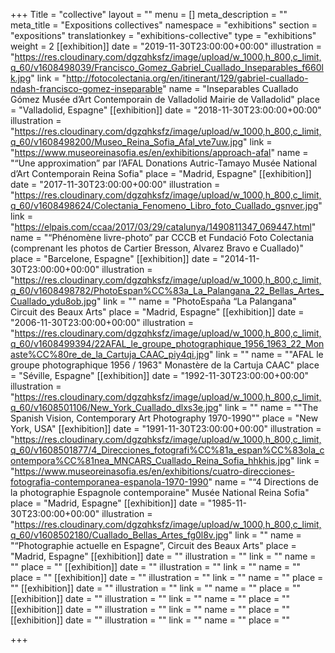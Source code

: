 +++
Title = "collective"
layout = ""
menu = []
meta_description = ""
meta_title = "Expositions collectives"
namespace = "exhibitions"
section = "expositions"
translationkey = "exhibitions-collective"
type = "exhibitions"
weight = 2
[[exhibition]]
date = "2019-11-30T23:00:00+00:00"
illustration = "https://res.cloudinary.com/dgzqhksfz/image/upload/w_1000,h_800,c_limit,q_60/v1608498039/Francisco_Gomez_Gabriel_Cuallado_Inseparables_f660lk.jpg"
link = "http://fotocolectania.org/en/itinerant/129/gabriel-cuallado-ndash-francisco-gomez-inseparable"
name = "Inseparables Cuallado Gómez Musée d’Art Contemporain de Valladolid Mairie de Valladolid"
place = "Valladolid, Espagne"
[[exhibition]]
date = "2018-11-30T23:00:00+00:00"
illustration = "https://res.cloudinary.com/dgzqhksfz/image/upload/w_1000,h_800,c_limit,q_60/v1608498200/Museo_Reina_Sofia_Afal_vte7uw.jpg"
link = "https://www.museoreinasofia.es/en/exhibitions/approach-afal"
name = "“Une approximation” par l’AFAL Donations Autric-Tamayo Musée National d’Art Contemporain Reina Sofia"
place = "Madrid, Espagne"
[[exhibition]]
date = "2017-11-30T23:00:00+00:00"
illustration = "https://res.cloudinary.com/dgzqhksfz/image/upload/w_1000,h_800,c_limit,q_60/v1608498624/Colectania_Fenomeno_Libro_foto_Cuallado_gsnver.jpg"
link = "https://elpais.com/ccaa/2017/03/29/catalunya/1490811347_069447.html"
name = "“Phénomène livre-photo” par CCCB et Fundació Foto Colectania (comprenant les photos de Cartier Bresson, Alvarez Bravo e Cuallado)"
place = "Barcelone, Espagne"
[[exhibition]]
date = "2014-11-30T23:00:00+00:00"
illustration = "https://res.cloudinary.com/dgzqhksfz/image/upload/w_1000,h_800,c_limit,q_60/v1608498782/PhotoEspan%CC%83a_La_Palangana_22_Bellas_Artes_Cuallado_ydu8ob.jpg"
link = ""
name = "PhotoEspaña “La Palangana\" Circuit des Beaux Arts"
place = "Madrid, Espagne"
[[exhibition]]
date = "2006-11-30T23:00:00+00:00"
illustration = "https://res.cloudinary.com/dgzqhksfz/image/upload/w_1000,h_800,c_limit,q_60/v1608499394/22AFAL_le_groupe_photographique_1956_1963_22_Monaste%CC%80re_de_la_Cartuja_CAAC_piy4qi.jpg"
link = ""
name = "\"AFAL le groupe photographique 1956 / 1963\" Monastère de la Cartuja CAAC"
place = "Séville, Espagne"
[[exhibition]]
date = "1992-11-30T23:00:00+00:00"
illustration = "https://res.cloudinary.com/dgzqhksfz/image/upload/w_1000,h_800,c_limit,q_60/v1608501106/New_York_Cuallado_dlxs3e.jpg"
link = ""
name = "\"The Spanish Vision, Contemporary Art Photography 1970-1990\""
place = "New York, USA"
[[exhibition]]
date = "1991-11-30T23:00:00+00:00"
illustration = "https://res.cloudinary.com/dgzqhksfz/image/upload/w_1000,h_800,c_limit,q_60/v1608501877/4_Direcciones_fotografi%CC%81a_espan%CC%83ola_contempora%CC%81nea_MNCARS_Cuallado_Reina_Sofia_hhkhis.jpg"
link = "https://www.museoreinasofia.es/en/exhibitions/cuatro-direcciones-fotografia-contemporanea-espanola-1970-1990"
name = "“4 Directions de la photographie Espagnole contemporaine\" Musée National Reina Sofia"
place = "Madrid, Espagne"
[[exhibition]]
date = "1985-11-30T23:00:00+00:00"
illustration = "https://res.cloudinary.com/dgzqhksfz/image/upload/w_1000,h_800,c_limit,q_60/v1608502180/Cuallado_Bellas_Artes_fg0l8v.jpg"
link = ""
name = "“Photographie actuelle en Espagne”, Circuit des Beaux Arts"
place = "Madrid, Espagne"
[[exhibition]]
date = ""
illustration = ""
link = ""
name = ""
place = ""
[[exhibition]]
date = ""
illustration = ""
link = ""
name = ""
place = ""
[[exhibition]]
date = ""
illustration = ""
link = ""
name = ""
place = ""
[[exhibition]]
date = ""
illustration = ""
link = ""
name = ""
place = ""
[[exhibition]]
date = ""
illustration = ""
link = ""
name = ""
place = ""
[[exhibition]]
date = ""
illustration = ""
link = ""
name = ""
place = ""
[[exhibition]]
date = ""
illustration = ""
link = ""
name = ""
place = ""

+++
